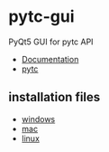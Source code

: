 # pytc-gui
PyQt5 GUI for pytc API

 + [Documentation](https://pytc-gui.readthedocs.io/en/latest/)
 + [pytc](https://github.com/harmslab/pytc)

## installation files

 + [windows]()
 + [mac]()
 + [linux]()